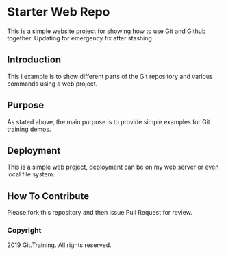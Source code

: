 # Starter Web Repo

This is a simple website project for showing how to use Git and Github together. Updating for emergency fix after stashing.

## Introduction

This i example is to show different parts of the Git repository and various commands using a web project.

## Purpose

As stated above, the main purpose is to provide simple examples for Git training demos.

## Deployment

This is a simple web project, deployment can be on my web server or even local file system.

## How To Contribute

Please fork this repository and then issue Pull Request for review.

### Copyright

2019 Git.Training. All rights reserved.
